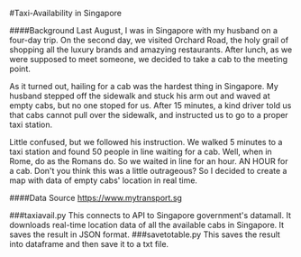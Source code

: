#Taxi-Availability in Singapore

####Background
Last August, I was in Singapore with my husband on a four-day trip. On the second day, we visited Orchard Road, the holy grail of shopping all the luxury brands and amazying restaurants. After lunch, as we were supposed to meet someone, we decided to take a cab to the meeting point.

As it turned out, hailing for a cab was the hardest thing in Singapore. My husband stepped off the sidewalk and stuck his arm out and waved at empty cabs, but no one stoped for us. After 15 minutes, a kind driver told us that cabs cannot pull over the sidewalk, and instructed us to go to a proper taxi station. 

Little confused, but we followed his instruction. We walked 5 minutes to a taxi station and found 50 people in line waiting for a cab. 
Well, when in Rome, do as the Romans do. So we waited in line for an hour. AN HOUR for a cab. Don't you think this was a little outrageous? So I decided to create a map with data of empty cabs' location in real time.

####Data Source
https://www.mytransport.sg

###taxiavail.py
This connects to API to Singapore government's datamall. It downloads real-time location data of all the available cabs in Singapore. 
It saves the result in JSON format.
###savetotable.py
This saves the result into dataframe and then save it to a txt file. 
